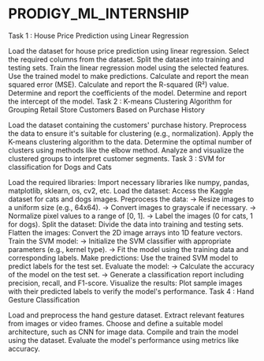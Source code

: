 # PRODIGY_ML_INTERNSHIP
Task 1 : House Price Prediction using Linear Regression

Load the dataset for house price prediction using linear regression.
Select the required columns from the dataset.
Split the dataset into training and testing sets.
Train the linear regression model using the selected features.
Use the trained model to make predictions.
Calculate and report the mean squared error (MSE).
Calculate and report the R-squared (R²) value.
Determine and report the coefficients of the model.
Determine and report the intercept of the model.
Task 2 : K-means Clustering Algorithm for Grouping Retail Store Customers Based on Purchase History

Load the dataset containing the customers' purchase history.
Preprocess the data to ensure it's suitable for clustering (e.g., normalization).
Apply the K-means clustering algorithm to the data.
Determine the optimal number of clusters using methods like the elbow method.
Analyze and visualize the clustered groups to interpret customer segments.
Task 3 : SVM for classification for Dogs and Cats

Load the required libraries: Import necessary libraries like numpy, pandas, matplotlib, sklearn, os, cv2, etc.
Load the dataset: Access the Kaggle dataset for cats and dogs images.
Preprocess the data: -> Resize images to a uniform size (e.g., 64x64). -> Convert images to grayscale if necessary. -> Normalize pixel values to a range of [0, 1]. -> Label the images (0 for cats, 1 for dogs).
Split the dataset: Divide the data into training and testing sets.
Flatten the images: Convert the 2D image arrays into 1D feature vectors.
Train the SVM model: -> Initialize the SVM classifier with appropriate parameters (e.g., kernel type). -> Fit the model using the training data and corresponding labels.
Make predictions: Use the trained SVM model to predict labels for the test set.
Evaluate the model: -> Calculate the accuracy of the model on the test set. -> Generate a classification report including precision, recall, and F1-score.
Visualize the results: Plot sample images with their predicted labels to verify the model's performance.
Task 4 : Hand Gesture Classification

Load and preprocess the hand gesture dataset.
Extract relevant features from images or video frames.
Choose and define a suitable model architecture, such as CNN for image data.
Compile and train the model using the dataset.
Evaluate the model's performance using metrics like accuracy.
